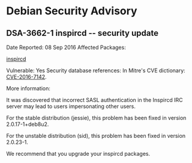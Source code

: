 
Debian Security Advisory
========================


DSA-3662-1 inspircd -- security update
--------------------------------------



Date Reported:
08 Sep 2016
Affected Packages:

[inspircd](https://packages.debian.org/src:inspircd)

Vulnerable:
Yes
Security database references:
In Mitre's CVE dictionary: [CVE-2016-7142](https://security-tracker.debian.org/tracker/CVE-2016-7142).  

More information:

It was discovered that incorrect SASL authentication in the Inspircd
IRC server may lead to users impersonating other users.


For the stable distribution (jessie), this problem has been fixed in
version 2.0.17-1+deb8u2.


For the unstable distribution (sid), this problem has been fixed in
version 2.0.23-1.


We recommend that you upgrade your inspircd packages.





